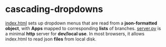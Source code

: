 # cascading-dropdowns

[index.html](index.html) sets up dropdown menus that are read from a **json-formatted object**, with **Apps** mapped to corresponding **lists** of branches.
[server.py](server.py) is a minimal **http** server for **dev/local use**. In most browsers, it allows index.html to read json **files** from local disk.

